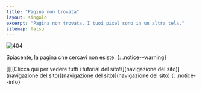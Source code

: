 ```yaml
---
title: "Pagina non trovata"
layout: singolo
excerpt: "Pagina non trovata. I tuoi pixel sono in un altra tela."
sitemap: falso
---
```


![404](/images/404.jpg)

Spiacente, la pagina che cercavi non esiste.
{: .notice--warning}

[\[\[\[Clicca qui per vedere tutti i tutorial del sito!\\\](navigazione del sito)](navigazione del sito)](navigazione del sito)](navigazione del sito)
{: .notice--info}
